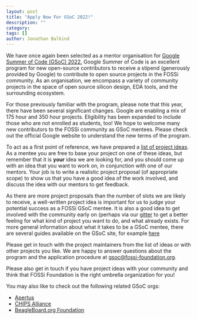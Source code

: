```yaml
---
layout: post
title: "Apply Now For GSoC 2022!"
description: ""
category:
tags: []
author: Jonathan Balkind
---
```


We have once again been selected as a mentor organisation for
[Google Summer of Code (GSoC) 2022.](https://summerofcode.withgoogle.com/)
Google Summer of Code is an excellent program for new open-source
contributors to receive a stipend (generously provided by Google) to
contribute to open source projects in the FOSSi community. As an
organisation, we encompass a variety of community projects in the
space of open source silicon design, EDA tools, and the surrounding
ecosystem.

For those previously familiar with the program, please note that this
year, there have been several significant changes. Google are enabling
a mix of 175 hour and 350 hour projects. Eligibility has been expanded
to include those who are not enrolled as students, too! We hope to
welcome many new contributors to the FOSSi community as GSoC mentees.
Please check out the official Google website to understand the new
terms of the program.

To act as a first point of reference, we have prepared a
[list of project ideas](/gsoc22-ideas.html). As a mentee you are free
to base your project on one of these ideas, but remember that it is
**your** idea we are looking for, and you should come up with an idea
that you want to work on, in conjunction with one of our mentors. Your
job is to write a realistic project proposal (of appropriate scope) to
show us that you have a good idea of the work involved, and discuss
the idea with our mentors to get feedback.

As there are more project proposals than the number of slots we 
are likely to receive, a well-written project idea is important for
us to judge your potential success as a FOSSi GSoC mentee. It is also
a good idea to get involved with the community early on (perhaps via 
our [gitter](https://gitter.im/librecores/Lobby) to get a better 
feeling for what kind of project you want to do, and what already 
exists. For more general information about what it takes to be a GSoC 
mentee, there are several guides available on the GSoC site, for example
[here](https://developers.google.com/open-source/gsoc/resources/manual)

Please get in touch with the project maintainers from the list of
ideas or with other projects you like. We are happy to answer
questions about the program and the application procedure at
[gsoc@fossi-foundation.org](mailto:gsoc@fossi-foundation.org).

Please also get in touch if you have project ideas with your community
and think that FOSSi Foundation is the right umbrella organization for
you!

You may also like to check out the following related GSoC orgs:

* [Apertus](https://summerofcode.withgoogle.com/programs/2022/organizations/apertus-association)
* [CHIPS Alliance](https://summerofcode.withgoogle.com/programs/2022/organizations/chips-alliance)
* [BeagleBoard.org Foundation](https://summerofcode.withgoogle.com/programs/2022/organizations/beagleboardorg)
